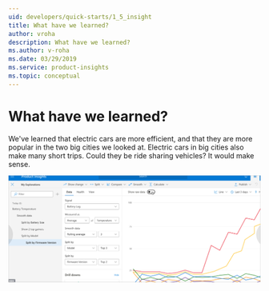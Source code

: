```yaml
---
uid: developers/quick-starts/1_5_insight
title: What have we learned?
author: vroha
description: What have we learned?
ms.author: v-roha
ms.date: 03/29/2019
ms.service: product-insights
ms.topic: conceptual
---
```


# What have we learned?  

We've learned that electric cars are more efficient, and that they are more popular in the two big cities we looked at. Electric cars in big cities also make many short trips. Could they be ride sharing vehicles? It would make sense. 

![Insight](../tutorials/topn.png)


